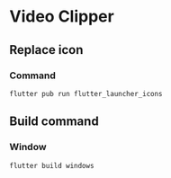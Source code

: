 # Video Clipper

## Replace icon

### Command

```flutter pub run flutter_launcher_icons```

## Build command

### Window

```flutter build windows```